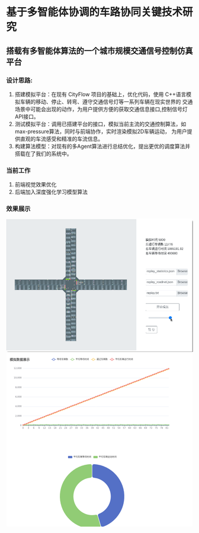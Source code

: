 # 基于多智能体协调的车路协同关键技术研究
## 搭载有多智能体算法的一个城市规模交通信号控制仿真平台
### 设计思路:
1. 搭建模拟平台：在现有 CityFlow 项目的基础上，优化代码，使用 C++语言模拟车辆的移动、停止、转弯、遵守交通信号灯等一系列车辆在现实世界的
交通场景中可能会出现的动作，为用户提供方便的获取交通信息接口,控制信号灯API接口。
2. 测试模拟平台：调用已搭建平台的接口，模拟当前主流的交通控制算法，如max-pressure算法，同时与前端协作，实时渲染模拟2D车辆运动，
为用户提供直观的车流感受和精准的车流信息。
3. 构建算法模型：对现有的多Agent算法进行总结优化，提出更优的调度算法并搭载在了我们的系统中。  
### 当前工作
1. 前端视觉效果优化
2. 后端加入深度强化学习模型算法
### 效果展示
![效果展示](https://github.com/wyyadd/SEUTraffic/blob/main/img/demo1.gif)
![数据展示](https://github.com/wyyadd/SEUTraffic/blob/main/img/demo1.png)
